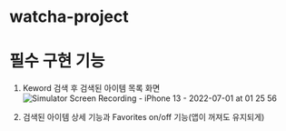 # watcha-project

# 필수 구현 기능
1. Keword 검색 후 검색된 아이템 목록 화면   
![Simulator Screen Recording - iPhone 13 - 2022-07-01 at 01 25 56](https://user-images.githubusercontent.com/93653997/176730073-900a55f3-7fd8-47e0-af5c-e790bce9e0ee.gif)
   
2. 검색된 아이템 상세 기능과 Favorites on/off 기능(앱이 꺼져도 유지되게)   
